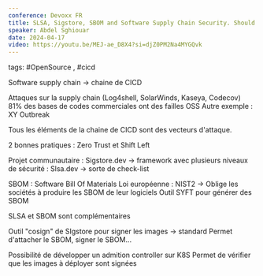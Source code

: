 ```yaml
---
conference: Devoxx FR
title: SLSA, Sigstore, SBOM and Software Supply Chain Security. Should you care?
speaker: Abdel Sghiouar
date: 2024-04-17
video: https://youtu.be/MEJ-ae_D8X4?si=djZ0PM2Na4MYGQvk
---
```

tags: #OpenSource , #cicd 

Software supply chain -> chaine de CICD

Attaques sur la supply chain (Log4shell, SolarWinds, Kaseya, Codecov)
81% des bases de codes commerciales ont des failles OSS
Autre exemple : XY Outbreak

Tous les éléments de la chaine de CICD sont des vecteurs d'attaque.

2 bonnes pratiques : Zero Trust et Shift Left

Projet communautaire : Sigstore.dev
-> framework avec plusieurs niveaux de sécurité : Slsa.dev
-> sorte de check-list

SBOM : Software Bill Of Materials
Loi européenne : NIST2
-> Oblige les sociétés à produire les SBOM de leur logiciels
Outil SYFT pour générer des SBOM

SLSA et SBOM sont complémentaires

Outil "cosign" de SIgstore pour signer les images -> standard
Permet d'attacher le SBOM, signer le SBOM...

Possibilité de développer un admition controller sur K8S
Permet de vérifier que les images à déployer sont signées











